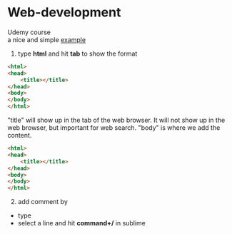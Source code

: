 # Web-development
Udemy course  
a nice and simple [example] 

1. type **html** and hit **tab** to show the format
```html
<html>
<head>
	<title></title>
</head>
<body>
</body>
</html>
```

 "title" will show up in the tab of the web browser. It will not show up in the web browser, but important for web search. "body" is where we add the content.
 
```html
<html>
<head>
	<title></title>
</head>
<body>
</body>
</html>
```

2. add comment by
 * type <!-- comment here blah blah blah -->
 * select a line and hit **command+/** in sublime

```html

```


[example]:http://codepen.io/Colt/pen/WQQVvE

